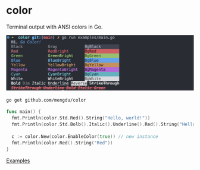 # color

Terminal output with ANSI colors in Go.

![](./preview.png)

```sh
go get github.com/mengdu/color
```

```go
func main() {
  fmt.Println(color.Std.Red().String("Hello, world!"))
  fmt.Println(color.Std.Bolb().Italic().Underline().Red().String("Hello, world!"))

  c := color.New(color.EnableColor(true)) // new instance
  fmt.Println(color.Red().String("Red"))
}
```

[Examples](./examples/main.go)
